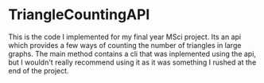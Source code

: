 # TriangleCountingAPI

This is the code I implemented for my final year MSci project. Its an api which provides a few ways of counting the number of triangles in large graphs. The main method contains a cli that was inplemented using the api, but I wouldn't really recommend using it as it was something I rushed at the end of the project.
